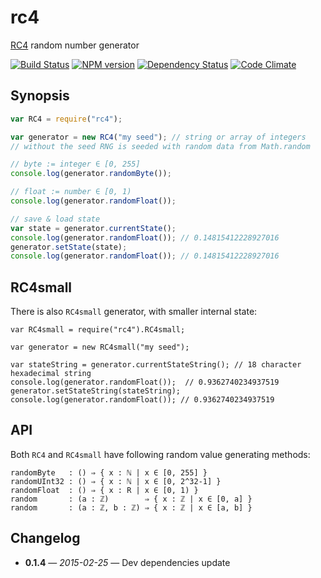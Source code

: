 # rc4

[RC4](http://en.wikipedia.org/wiki/RC4) random number generator

[![Build Status](https://secure.travis-ci.org/phadej/rc4.svg?branch=master)](http://travis-ci.org/phadej/rc4)
[![NPM version](https://badge.fury.io/js/rc4.svg)](http://badge.fury.io/js/rc4)
[![Dependency Status](https://gemnasium.com/phadej/rc4.svg)](https://gemnasium.com/phadej/rc4)
[![Code Climate](https://img.shields.io/codeclimate/github/phadej/rc4.svg)](https://codeclimate.com/github/phadej/rc4)

## Synopsis

```js
var RC4 = require("rc4");

var generator = new RC4("my seed"); // string or array of integers
// without the seed RNG is seeded with random data from Math.random

// byte := integer ∈ [0, 255]
console.log(generator.randomByte());

// float := number ∈ [0, 1)
console.log(generator.randomFloat());

// save & load state
var state = generator.currentState();
console.log(generator.randomFloat()); // 0.14815412228927016
generator.setState(state);
console.log(generator.randomFloat()); // 0.14815412228927016
```

## RC4small

There is also `RC4small` generator, with smaller internal state:

```
var RC4small = require("rc4").RC4small;

var generator = new RC4small("my seed");

var stateString = generator.currentStateString(); // 18 character hexadecimal string
console.log(generator.randomFloat());  // 0.9362740234937519
generator.setStateString(stateString);
console.log(generator.randomFloat()); // 0.9362740234937519
```

## API

Both `RC4` and `RC4small` have following random value generating methods:

```
randomByte   : () ⇒ { x : ℕ | x ∈ [0, 255] }
randomUInt32 : () ⇒ { x : ℕ | x ∈ [0, 2^32-1] }
randomFloat  : () ⇒ { x : R | x ∈ [0, 1) }
random       : (a : ℤ)        ⇒ { x : ℤ | x ∈ [0, a] }
random       : (a : ℤ, b : ℤ) ⇒ { x : ℤ | x ∈ [a, b] }
```

## Changelog

- **0.1.4** &mdash; *2015-02-25* &mdash; Dev dependencies update
